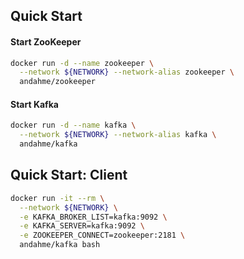 ## Quick Start

#### Start ZooKeeper
```bash
docker run -d --name zookeeper \
  --network ${NETWORK} --network-alias zookeeper \
  andahme/zookeeper
```

#### Start Kafka
```bash
docker run -d --name kafka \
  --network ${NETWORK} --network-alias kafka \
  andahme/kafka
```

## Quick Start: Client
```bash
docker run -it --rm \
  --network ${NETWORK} \
  -e KAFKA_BROKER_LIST=kafka:9092 \
  -e KAFKA_SERVER=kafka:9092 \
  -e ZOOKEEPER_CONNECT=zookeeper:2181 \
  andahme/kafka bash
```

